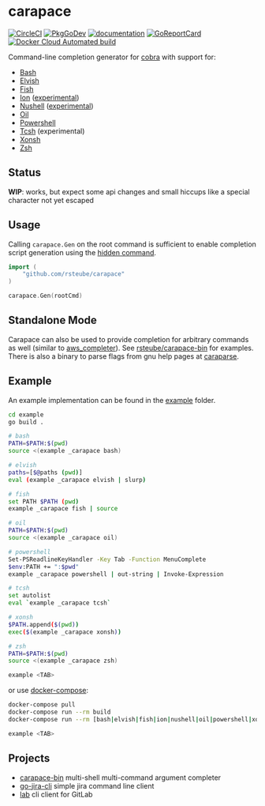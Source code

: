 # carapace

[![CircleCI](https://circleci.com/gh/rsteube/carapace.svg?style=svg)](https://circleci.com/gh/rsteube/carapace)
[![PkgGoDev](https://pkg.go.dev/badge/github.com/rsteube/carapace)](https://pkg.go.dev/github.com/rsteube/carapace)
[![documentation](https://img.shields.io/badge/documentation-grey)](https://rsteube.github.io/carapace/)
[![GoReportCard](https://goreportcard.com/badge/github.com/rsteube/carapace)](https://goreportcard.com/report/github.com/rsteube/carapace)
[![Docker Cloud Automated build](https://img.shields.io/docker/cloud/automated/rsteube/carapace)](https://hub.docker.com/r/rsteube/carapace)

Command-line completion generator for [cobra] with support for:

- [Bash](https://www.gnu.org/software/bash/)
- [Elvish](https://elv.sh/)
- [Fish](https://fishshell.com/)
- [Ion](https://doc.redox-os.org/ion-manual/html/) ([experimental](https://github.com/rsteube/carapace/issues/88))
- [Nushell](https://www.nushell.sh/) ([experimental](https://github.com/rsteube/carapace/issues/89))
- [Oil](http://www.oilshell.org/)
- [Powershell](https://microsoft.com/powershell)
- [Tcsh](https://www.tcsh.org/) (experimental)
- [Xonsh](https://xon.sh/)
- [Zsh](https://www.zsh.org/)


## Status

**WIP**: works, but expect some api changes and small hiccups like a special character not yet escaped

## Usage

Calling `carapace.Gen` on the root command is sufficient to enable completion script generation using the [hidden command](https://rsteube.github.io/carapace/carapace/gen/hiddenSubcommand.html).

```go
import (
    "github.com/rsteube/carapace"
)

carapace.Gen(rootCmd)
```

## Standalone Mode

Carapace can also be used to provide completion for arbitrary commands as well (similar to [aws_completer](https://docs.aws.amazon.com/cli/latest/userguide/cli-configure-completion.html)).
See [rsteube/carapace-bin](https://github.com/rsteube/carapace-bin) for examples. There is also a binary to parse flags from gnu help pages at [caraparse](https://github.com/rsteube/carapace-bin/tree/master/cmd/caraparse).

## Example

An example implementation can be found in the [example](./example/) folder.

```sh
cd example
go build .

# bash
PATH=$PATH:$(pwd)
source <(example _carapace bash)

# elvish
paths=[$@paths (pwd)]
eval (example _carapace elvish | slurp)

# fish
set PATH $PATH (pwd) 
example _carapace fish | source

# oil
PATH=$PATH:$(pwd)
source <(example _carapace oil)

# powershell
Set-PSReadlineKeyHandler -Key Tab -Function MenuComplete
$env:PATH += ":$pwd"
example _carapace powershell | out-string | Invoke-Expression

# tcsh
set autolist
eval `example _carapace tcsh`

# xonsh
$PATH.append($(pwd))
exec($(example _carapace xonsh))

# zsh
PATH=$PATH:$(pwd)
source <(example _carapace zsh)

example <TAB>
```

or use [docker-compose](https://docs.docker.com/compose/):
```sh
docker-compose pull
docker-compose run --rm build
docker-compose run --rm [bash|elvish|fish|ion|nushell|oil|powershell|xonsh|zsh]

example <TAB>
```

## Projects

- [carapace-bin](https://github.com/rsteube/carapace-bin) multi-shell multi-command argument completer
- [go-jira-cli](https://github.com/rsteube/go-jira-cli) simple jira command line client
- [lab](https://github.com/zaquestion/lab) cli client for GitLab

[cobra]:https://github.com/spf13/cobra
